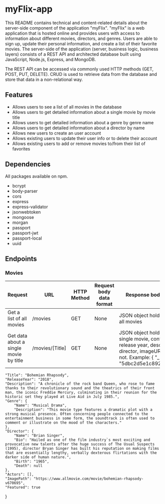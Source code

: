 # myFlix-app

This README contains technical and content-related details about the server-side component of the application "myFlix". 
"myFlix" is a web application that is hosted online and provides users with access to information about different movies, directors, and genres. Users are able to sign up, update their personal information, and create a list of their favorite movies. 
The server-side of the application (server, business logic, business layers) consists of a REST API and architected database built using JavaScript, Node.js, Express, and MongoDB.

The REST API can be accessed via commonly used HTTP methods (GET, POST, PUT, DELETE). CRUD is used to retrieve data from the database and store that data in a non-relational way.

## Features

* Allows users to see a list of all movies in the database
* Allows users to get detailed information about a single movie by movie title
* Allows users to get detailed information about a genre by genre name
* Allows users to get detailed information about a director by name
* Allows new users to create an user account
* Allows existing users to update their user info or to delete their account
* Allows existing users to add or remove movies to/from their list of favorites

## Dependencies

All packages available on npm.

* bcrypt
* body-parser
* cors
* express
* express-validator
* jsonwebtoken
* mongoose
* morgan
* passport
* passport-jwt
* passport-local
* uuid

## Endpoints

### Movies 

Request | URL | HTTP Method | Request body data format | Response body data format
--------|-----|-------------|--------------------------|--------------------------
Get a list of all movies | /movies | GET |	None |	JSON object holding data about all movies
Get data about a single movie by title |	/movies/[Title] |	GET |	None |	JSON object holding data about a single movie, containing title, release year, description, genre, director, imageURL, featured or not. Example: {   "_id": "5dbc2d5e1c8922ba13eb0367",
    "Title": "Bohemian Rhapsody",
    "ReleaseYear": "2018",
    "Description": "A chronicle of the rock band Queen, who rose to fame thanks to their revolutionary sound and the theatrics of their front man, the iconic Freddie Mercury, culminating in their reunion for the historic set they played at Live Aid in July 1985.",
    "Genre": {
        "Name": "Musical Drama",
        "Description": "This movie type features a dramatic plot with a strong musical presence. Often concerning people connected to the entertainment business in some form, the soundtrack is often used to comment or illustrate on the mood of the characters."
    },
    "Director": {
        "Name": "Brian Singer",
        "Bio": "Hailed as one of the film industry`s most exciting and provocative new talents after the huge success of The Usual Suspects (1995), director Bryan Singer has built his reputation on making films that are essentially lengthy, verbally dexterous flirtations with the darker side of human nature.",
        "Birth": "1965",
        "Death": null
    },
    "Actors": [],     
    "ImagePath": "https://www.allmovie.com/movie/bohemian-rhapsody-v670695",
    "Featured": true
}

